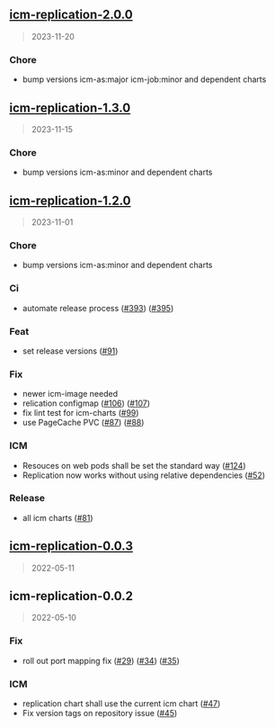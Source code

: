 
<a name="icm-replication-2.0.0"></a>
## [icm-replication-2.0.0](https://github.com/khauser/helm-charts/compare/icm-replication-1.3.0...icm-replication-2.0.0)

> 2023-11-20

### Chore

* bump versions icm-as:major icm-job:minor and dependent charts


<a name="icm-replication-1.3.0"></a>
## [icm-replication-1.3.0](https://github.com/khauser/helm-charts/compare/icm-replication-1.2.0...icm-replication-1.3.0)

> 2023-11-15

### Chore

* bump versions icm-as:minor and dependent charts


<a name="icm-replication-1.2.0"></a>
## [icm-replication-1.2.0](https://github.com/khauser/helm-charts/compare/icm-replication-0.0.3...icm-replication-1.2.0)

> 2023-11-01

### Chore

* bump versions icm-as:minor and dependent charts

### Ci

* automate release process ([#393](https://github.com/khauser/helm-charts/issues/393)) ([#395](https://github.com/khauser/helm-charts/issues/395))

### Feat

* set release versions ([#91](https://github.com/khauser/helm-charts/issues/91))

### Fix

* newer icm-image needed
* relication configmap ([#106](https://github.com/khauser/helm-charts/issues/106)) ([#107](https://github.com/khauser/helm-charts/issues/107))
* fix lint test for icm-charts ([#99](https://github.com/khauser/helm-charts/issues/99))
* use PageCache PVC ([#87](https://github.com/khauser/helm-charts/issues/87)) ([#88](https://github.com/khauser/helm-charts/issues/88))

### ICM

* Resouces on web pods shall be set the standard way ([#124](https://github.com/khauser/helm-charts/issues/124))
* Replication now works without using relative dependencies ([#52](https://github.com/khauser/helm-charts/issues/52))

### Release

* all icm charts ([#81](https://github.com/khauser/helm-charts/issues/81))


<a name="icm-replication-0.0.3"></a>
## [icm-replication-0.0.3](https://github.com/khauser/helm-charts/compare/icm-replication-0.0.2...icm-replication-0.0.3)

> 2022-05-11


<a name="icm-replication-0.0.2"></a>
## icm-replication-0.0.2

> 2022-05-10

### Fix

* roll out port mapping fix ([#29](https://github.com/khauser/helm-charts/issues/29)) ([#34](https://github.com/khauser/helm-charts/issues/34)) ([#35](https://github.com/khauser/helm-charts/issues/35))

### ICM

* replication chart shall use the current icm chart ([#47](https://github.com/khauser/helm-charts/issues/47))
* Fix version tags on repository issue ([#45](https://github.com/khauser/helm-charts/issues/45))


